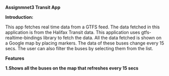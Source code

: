 **Assignmnet3 Transit App**

**Introduction:**

This app fetches real time data from a GTFS feed. The data fetched in this application is from the Halifax Transit data. This application uses gtfs-realtime-bindings library to fetch the data.
All the data fetched is shown on a Google map by placing markers. The data of these buses change every 15 secs. The user can also filter the buses by selecting them from the list.

**Features**

**1.Shows all the buses on the map that refreshes every 15 secs**
